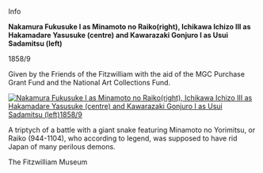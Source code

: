 Info

**Nakamura Fukusuke I as Minamoto no Raiko(right), Ichikawa Ichizo III as Hakamadare Yasusuke (centre) and Kawarazaki Gonjuro I as Usui Sadamitsu (left)**

1858/9

Given by the Friends of the Fitzwilliam with the aid of the MGC Purchase Grant Fund and the National Art Collections Fund.

[![Nakamura Fukusuke I as Minamoto no Raiko(right), Ichikawa Ichizo III as Hakamadare Yasusuke (centre) and Kawarazaki Gonjuro I as Usui Sadamitsu (left)1858/9](P.74-1999.jpg)](KUN/kunp74.htm)

A triptych of a battle with a giant snake featuring Minamoto no Yorimitsu, or Raiko (944-1104), who according to legend, was supposed to have rid Japan of many perilous demons.



The Fitzwilliam Museum
